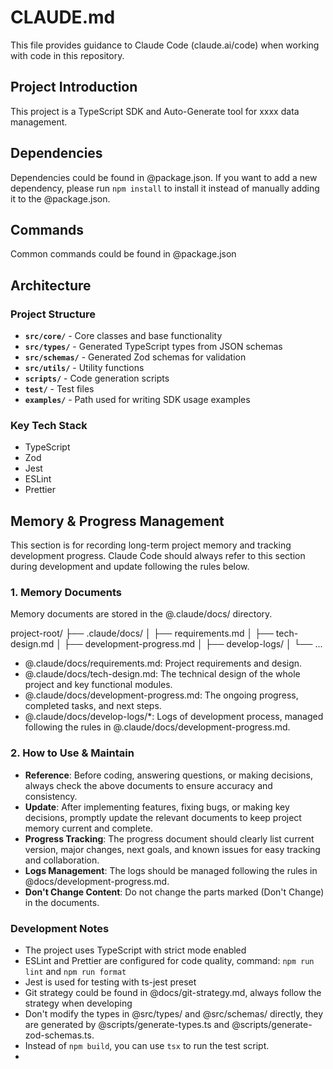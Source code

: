 # CLAUDE.md

This file provides guidance to Claude Code (claude.ai/code) when working with code in this repository.

## Project Introduction

<!-- example-start -->
This project is a TypeScript SDK and Auto-Generate tool for xxxx data management.
<!-- example-end -->

## Dependencies

<!-- example-start -->
Dependencies could be found in @package.json.
If you want to add a new dependency, please run `npm install` to install it instead of manually adding it to the @package.json.
<!-- example-end -->

## Commands

<!-- example-start -->
Common commands could be found in @package.json
<!-- example-end -->

## Architecture

### Project Structure

<!-- example-start -->

- **`src/core/`** - Core classes and base functionality
- **`src/types/`** - Generated TypeScript types from JSON schemas
- **`src/schemas/`** - Generated Zod schemas for validation
- **`src/utils/`** - Utility functions
- **`scripts/`** - Code generation scripts
- **`test/`** - Test files
- **`examples/`** - Path used for writing SDK usage examples
<!-- example-end -->

### Key Tech Stack

<!-- example-start -->
- TypeScript
- Zod
- Jest
- ESLint
- Prettier
<!-- example-end -->

## Memory & Progress Management

This section is for recording long-term project memory and tracking development progress. Claude Code should always refer to this section during development and update following the rules below.

### 1. Memory Documents

Memory documents are stored in the @.claude/docs/ directory.

project-root/
├── .claude/docs/
│   ├── requirements.md
│   ├── tech-design.md
│   ├── development-progress.md
│   ├── develop-logs/
│   └── ...

- @.claude/docs/requirements.md: Project requirements and design.
- @.claude/docs/tech-design.md: The technical design of the whole project and key functional modules.
- @.claude/docs/development-progress.md: The ongoing progress, completed tasks, and next steps.
- @.claude/docs/develop-logs/*: Logs of development process, managed following the rules in @.claude/docs/development-progress.md.

### 2. How to Use & Maintain

- **Reference**: Before coding, answering questions, or making decisions, always check the above documents to ensure accuracy and consistency.
- **Update**: After implementing features, fixing bugs, or making key decisions, promptly update the relevant documents to keep project memory current and complete.
- **Progress Tracking**: The progress document should clearly list current version, major changes, next goals, and known issues for easy tracking and collaboration.
- **Logs Management**: The logs should be managed following the rules in @docs/development-progress.md.
- **Don't Change Content**: Do not change the parts marked (Don't Change) in the documents.

### Development Notes

<!-- example-start -->
- The project uses TypeScript with strict mode enabled
- ESLint and Prettier are configured for code quality, command: `npm run lint` and `npm run format`
- Jest is used for testing with ts-jest preset
- Git strategy could be found in @docs/git-strategy.md, always follow the strategy when developing
- Don't modify the types in @src/types/ and @src/schemas/ directly, they are generated by @scripts/generate-types.ts and @scripts/generate-zod-schemas.ts.
- Instead of `npm build`, you can use `tsx` to run the test script.
- <!-- example-end -->

